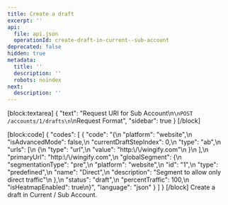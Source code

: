 ```yaml
---
title: Create a draft
excerpt: ''
api:
  file: api.json
  operationId: create-draft-in-current--sub-account
deprecated: false
hidden: true
metadata:
  title: ''
  description: ''
  robots: noindex
next:
  description: ''
---
```

[block:textarea]
{
  "text": "Request URI for Sub Account\n```\nPOST /accounts/1/drafts\n```\nRequest Format",
  "sidebar": true
}
[/block]

[block:code]
{
  "codes": [
    {
      "code": "{\n  \"platform\": \"website\",\n  \"isAdvancedMode\": false,\n  \"currentDraftStepIndex\": 0,\n  \"type\": \"ab\",\n  \"urls\": [\n    {\n      \"type\": \"url\",\n      \"value\": \"http:\\/\\/wingify.com\"\n    }\n  ],\n  \"primaryUrl\": \"http:\\/\\/wingify.com\",\n  \"globalSegment\": {\n    \"segmentationType\": \"pre\",\n    \"platform\": \"website\",\n    \"id\": \"1\",\n    \"type\": \"predefined\",\n    \"name\": \"Direct\",\n    \"description\": \"Segment to allow only direct traffic\"\n  },\n  \"status\": \"draft\",\n  \"percentTraffic\": 100,\n  \"isHeatmapEnabled\": true\n}",
      "language": "json"
    }
  ]
}
[/block]
Create a draft in Current / Sub Account.